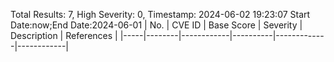 Total Results: 7, High Severity: 0, Timestamp: 2024-06-02 19:23:07
Start Date:now;End Date:2024-06-01
| No. | CVE ID | Base Score | Severity | Description | References |
|-----|--------|------------|----------|-------------|------------|

